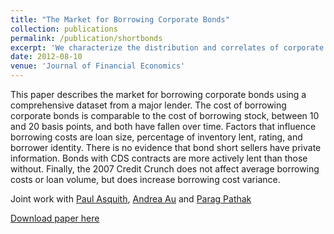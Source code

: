 ```yaml
---
title: "The Market for Borrowing Corporate Bonds"
collection: publications
permalink: /publication/shortbonds
excerpt: 'We characterize the distribution and correlates of corporate bond borrowing costs from a major securities lender. (with Paul Asquith, Andrea Au and Parag Pathak)'
date: 2012-08-10
venue: 'Journal of Financial Economics'
---
```

This paper describes the market for borrowing corporate bonds using a comprehensive dataset from a major lender.  The cost of borrowing corporate bonds is comparable to the cost of borrowing stock, between 10 and 20 basis points, and both have fallen over time.  Factors that influence borrowing costs are loan size, percentage of inventory lent, rating, and borrower identity.  There is no evidence that bond short sellers have private information.  Bonds with CDS contracts are more actively lent than those without.  Finally, the 2007 Credit Crunch does not affect average borrowing costs or loan volume, but does increase borrowing cost variance. 

Joint work with [Paul Asquith](https://mitsloan.mit.edu/faculty/directory/paul-asquith), [Andrea Au](https://www.linkedin.com/in/andreaau/) and [Parag Pathak](https://economics.mit.edu/faculty/ppathak)


[Download paper here](http://tcovert.github.io/files/shortbonds.pdf)

